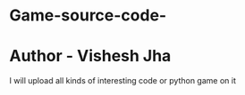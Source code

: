 # Game-source-code-
# Author - Vishesh Jha
I will upload all kinds of interesting code or python game on it